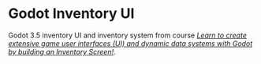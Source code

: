 # Godot Inventory UI

Godot 3.5 inventory UI and inventory system from course [_Learn to create extensive game user interfaces (UI) and dynamic data systems with Godot by building an Inventory Screen!_](https://www.udemy.com/course/godot-engine-the-ultimate-inventory-dynamic-system-and-ui-course).

